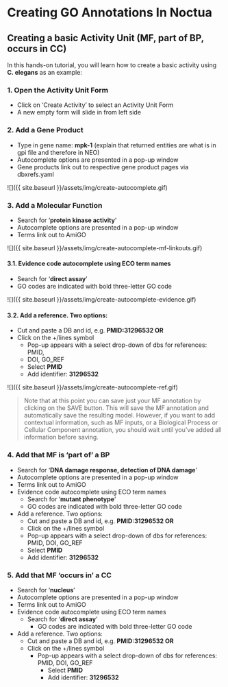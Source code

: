 ---
---

# Creating GO Annotations In Noctua

## Creating a basic Activity Unit (MF, part of BP, occurs in CC)

In this hands-on tutorial, you will learn how to create a basic activity using
**C. elegans** as an example:

### 1. Open the Activity Unit Form
 
- Click on ‘Create Activity’ to select an Activity Unit Form
- A new empty form will slide in from left side
  
### 2. Add a Gene Product

- Type in gene name: **mpk-1** (explain that returned entities are what is
        in gpi file and therefore in NEO)
- Autocomplete options are presented in a pop-up window
- Gene products link out to respective gene product pages via dbxrefs.yaml

![]({{ site.baseurl }}/assets/img/create-autocomplete.gif)


### 3. Add a Molecular Function

- Search for ‘**protein kinase activity**’
- Autocomplete options are presented in a pop-up window
- Terms link out to AmiGO


![]({{ site.baseurl }}/assets/img/create-autocomplete-mf-linkouts.gif)


#### 3.1. Evidence code autocomplete using ECO term names

- Search for ‘**direct assay**’
- GO codes are indicated with bold three-letter GO code

![]({{ site.baseurl }}/assets/img/create-autocomplete-evidence.gif)

#### 3.2. Add a reference. Two options:

- Cut and paste a DB and id, e.g. **PMID:31296532 OR**
- Click on the +/lines symbol
  - Pop-up appears with a select drop-down of dbs for references: PMID,
  - DOI, GO_REF
  - Select **PMID**
  - Add identifier: **31296532**


![]({{ site.baseurl }}/assets/img/create-autocomplete-ref.gif)


> Note that at this point you can save just your MF annotation by clicking on
> the SAVE button. This will save the MF annotation and automatically save the
> resulting model. However, if you want to add contextual information, such as
> MF inputs, or a Biological Process or Cellular Component annotation, you
> should wait until you’ve added all information before saving.


### 4. Add that MF is ‘part of’ a BP

- Search for ‘**DNA damage response, detection of DNA damage**’
- Autocomplete options are presented in a pop-up window
- Terms link out to AmiGO
- Evidence code autocomplete using ECO term names
  - Search for ‘**mutant phenotype**’
  - GO codes are indicated with bold three-letter GO code
- Add a reference. Two options:
  - Cut and paste a DB and id, e.g. **PMID:31296532 OR**
  - Click on the +/lines symbol
  - Pop-up appears with a select drop-down of dbs for references: PMID, DOI,
    GO_REF
  - Select **PMID**
  - Add identifier: **31296532**

### 5. Add that MF ‘occurs in’ a CC

- Search for ‘**nucleus**’
- Autocomplete options are presented in a pop-up window
- Terms link out to AmiGO
- Evidence code autocomplete using ECO term names
  - Search for ‘**direct assay**’
    - GO codes are indicated with bold three-letter GO code
- Add a reference. Two options:
  - Cut and paste a DB and id, e.g. **PMID:31296532 OR**
  - Click on the +/lines symbol
    - Pop-up appears with a select drop-down of dbs for references: PMID,
            DOI, GO_REF
      - Select **PMID**
      - Add identifier: **31296532**
